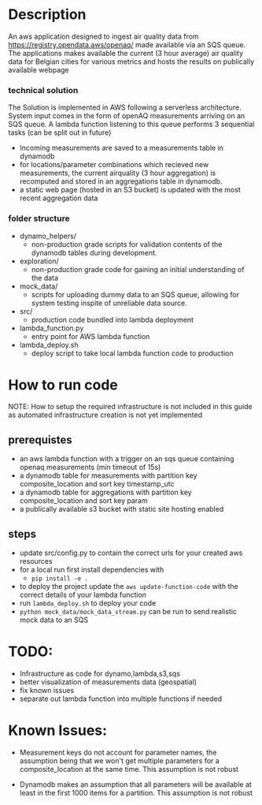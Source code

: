 # Description
An aws application designed to ingest air  quality data from   https://registry.opendata.aws/openaq/ made available via an SQS queue. The applications  makes available the current (3 hour average) air quality data for Belgian cities for various metrics and hosts the results on publically available webpage

### technical solution
The Solution is implemented in AWS following a serverless architecture. System input comes in the form of openAQ measurements arriving on an SQS queue.
A lambda function listening to this queue performs 3 sequential tasks (can be split out in future)
- Incoming measurements are saved to a measurements table in dynamodb
- for locations/parameter combinations which recieved new measurements, the current airquality (3 hour aggregation) is recomputed and stored in an aggregations table in dynamodb.
- a static web page (hosted in an S3 bucket) is updated with the most recent aggregation data

### folder structure
- dynamo_helpers/
    - non-production grade scripts for validation contents of the dynamodb tables during development.
- exploration/
    - non-production grade code for gaining an initial understanding of the data
- mock_data/
    - scripts for uploading dummy data to an SQS queue, allowing for system testing inspite of unreliable data source.
- src/
    - production code bundled into lambda deployment
- lambda_function.py
    - entry point for AWS lambda function
- lambda_deploy.sh
    - deploy script to take local lambda function code to production
# How to run code
NOTE: How to setup the required infrastructure is not included in this guide
as automated infrastructure creation is not yet implemented
## prerequistes
- an aws lambda function with a trigger on an sqs queue containing openaq measurements (min timeout of 15s)
- a dynamodb table for measurements with partition key composite_location and sort key timestamp_utc
- a dynamodb table for aggregations with partition key composite_location and sort key param
- a publically available s3 bucket with static site hosting enabled

## steps
- update src/config.py to contain the correct urls for your created aws resources
- for a local run first install dependencies with 
    - ```pip install -e . ```
- to deploy the project update the ```aws update-function-code``` with the correct details of your lambda function
- run ```lambda_deploy.sh``` to deploy your code
- ```python mock_data/mock_data_stream.py``` can be run to send realistic mock data to an SQS 

# TODO:
* Infrastructure as code for dynamo,lambda,s3,sqs
* better visualization of measurements data (geospatial)
* fix known issues
* separate out lambda function into multiple functions if needed


# Known Issues:
* Measurement keys do not account for parameter names, the assumption being that we won't get multiple parameters for a composite_location at the same time. This assumption is not robust

* Dynamodb makes an assumption that all parameters will be available at least in the first 1000 items for a partition. This assumption is not robust